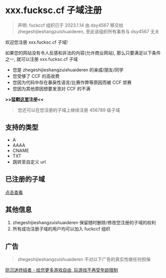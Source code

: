 # xxx.fucksc.cf 子域注册

> 声明: fuckccf 组织已于 2023.1.14 由 dsy4567 移交给 zhegeshijieshangzuishuaideren, 至此该组织所有事务与 dsy4567 无关

欢迎您注册 xxx.fucksc.cf 子域!

如果您的网站没有令人反感和非法的内容(允许商业网站), 那么只要满足以下条件之一, 就可以注册 xxx.fucksc.cf 子域

- 您是 zhegeshijieshangzuishuaideren 的亲戚/朋友/同学
- 您受够了 CCF 的高收费
- 您因为代码中存在暴戾性语言/比赛作弊等原因而被 CCF 禁赛
- 您因为其他原因想要发泄对 CCF 的不满

**>>猛戳[这里](https://github.com/fuckccf/fuckccf.github.io/issues/new/choose)注册<<**

> 您还可以在您注册的子域上继续注册 456789 级子域

## 支持的类型

- A
- AAAA
- CNAME
- TXT
- 跳转至自定义 url

## 已注册的子域

[点击查看](reg.md)

## 其他信息

1. zhegeshijieshangzuishuaideren 保留随时删除/修改您注册的子域的权利
2. 所有成功注册子域的用户均可以加入 fuckccf 组织

## 广告

> zhegeshijieshangzuishuaideren 不对以下广告的真实性做任何担保

[防沉迷终结者 - 给您更多游戏自由, 玩游戏不再受年龄限制](https://fcm.dsy4567.cf/)
